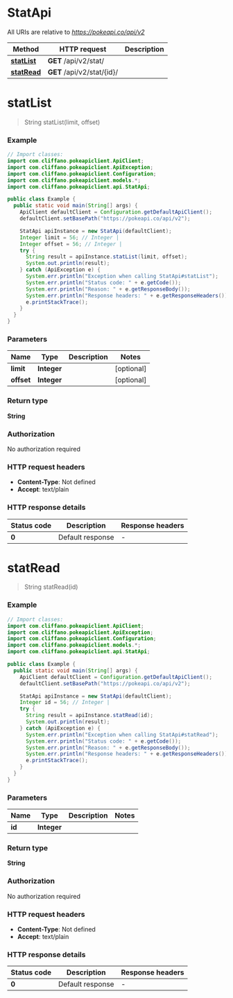 # StatApi

All URIs are relative to *https://pokeapi.co/api/v2*

Method | HTTP request | Description
------------- | ------------- | -------------
[**statList**](StatApi.md#statList) | **GET** /api/v2/stat/ | 
[**statRead**](StatApi.md#statRead) | **GET** /api/v2/stat/{id}/ | 


<a name="statList"></a>
# **statList**
> String statList(limit, offset)



### Example
```java
// Import classes:
import com.cliffano.pokeapiclient.ApiClient;
import com.cliffano.pokeapiclient.ApiException;
import com.cliffano.pokeapiclient.Configuration;
import com.cliffano.pokeapiclient.models.*;
import com.cliffano.pokeapiclient.api.StatApi;

public class Example {
  public static void main(String[] args) {
    ApiClient defaultClient = Configuration.getDefaultApiClient();
    defaultClient.setBasePath("https://pokeapi.co/api/v2");

    StatApi apiInstance = new StatApi(defaultClient);
    Integer limit = 56; // Integer | 
    Integer offset = 56; // Integer | 
    try {
      String result = apiInstance.statList(limit, offset);
      System.out.println(result);
    } catch (ApiException e) {
      System.err.println("Exception when calling StatApi#statList");
      System.err.println("Status code: " + e.getCode());
      System.err.println("Reason: " + e.getResponseBody());
      System.err.println("Response headers: " + e.getResponseHeaders());
      e.printStackTrace();
    }
  }
}
```

### Parameters

Name | Type | Description  | Notes
------------- | ------------- | ------------- | -------------
 **limit** | **Integer**|  | [optional]
 **offset** | **Integer**|  | [optional]

### Return type

**String**

### Authorization

No authorization required

### HTTP request headers

 - **Content-Type**: Not defined
 - **Accept**: text/plain

### HTTP response details
| Status code | Description | Response headers |
|-------------|-------------|------------------|
**0** | Default response |  -  |

<a name="statRead"></a>
# **statRead**
> String statRead(id)



### Example
```java
// Import classes:
import com.cliffano.pokeapiclient.ApiClient;
import com.cliffano.pokeapiclient.ApiException;
import com.cliffano.pokeapiclient.Configuration;
import com.cliffano.pokeapiclient.models.*;
import com.cliffano.pokeapiclient.api.StatApi;

public class Example {
  public static void main(String[] args) {
    ApiClient defaultClient = Configuration.getDefaultApiClient();
    defaultClient.setBasePath("https://pokeapi.co/api/v2");

    StatApi apiInstance = new StatApi(defaultClient);
    Integer id = 56; // Integer | 
    try {
      String result = apiInstance.statRead(id);
      System.out.println(result);
    } catch (ApiException e) {
      System.err.println("Exception when calling StatApi#statRead");
      System.err.println("Status code: " + e.getCode());
      System.err.println("Reason: " + e.getResponseBody());
      System.err.println("Response headers: " + e.getResponseHeaders());
      e.printStackTrace();
    }
  }
}
```

### Parameters

Name | Type | Description  | Notes
------------- | ------------- | ------------- | -------------
 **id** | **Integer**|  |

### Return type

**String**

### Authorization

No authorization required

### HTTP request headers

 - **Content-Type**: Not defined
 - **Accept**: text/plain

### HTTP response details
| Status code | Description | Response headers |
|-------------|-------------|------------------|
**0** | Default response |  -  |

